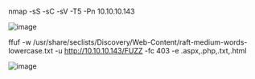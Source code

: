 ```

```


nmap -sS -sC -sV -T5 -Pn 10.10.10.143

![image](https://user-images.githubusercontent.com/33616880/231966154-8ab1d289-572e-4097-8072-e2a664de70ca.png)


ffuf -w /usr/share/seclists/Discovery/Web-Content/raft-medium-words-lowercase.txt -u http://10.10.10.143/FUZZ -fc 403 -e .aspx,.php,.txt,.html

![image](https://user-images.githubusercontent.com/33616880/231966267-6a6058e9-6223-44d8-acd9-72244a55407f.png)

